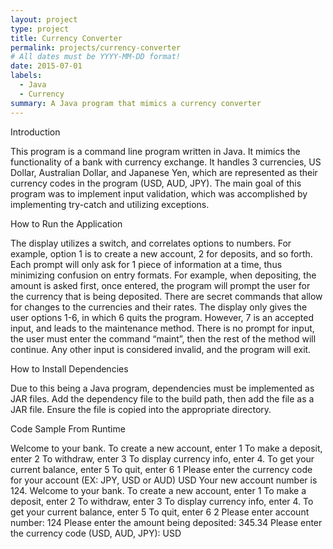 ```yaml
---
layout: project
type: project
title: Currency Converter
permalink: projects/currency-converter
# All dates must be YYYY-MM-DD format!
date: 2015-07-01
labels:
  - Java
  - Currency
summary: A Java program that mimics a currency converter
---
```


Introduction

This program is a command line program written in Java. It mimics the functionality of a bank with currency exchange. It handles 3 currencies, US Dollar, Australian Dollar, and Japanese Yen, which are represented as their currency codes in the program (USD, AUD, JPY). The main goal of this program was to implement input validation, which was accomplished by implementing try-catch and utilizing exceptions.

 How to Run the Application
 
The display utilizes a switch, and correlates options to numbers. For example, option 1 is to create a new account, 2 for deposits, and so forth. Each prompt will only ask for 1 piece of information at a time, thus minimizing confusion on entry formats. For example, when depositing, the amount is asked first, once entered, the program will prompt the user for the currency that is being deposited. There are secret commands that allow for changes to the currencies and their rates. The display only gives the user options 1-6, in which 6 quits the program. However, 7 is an accepted input, and leads to the maintenance method. There is no prompt for input, the user must enter the command “maint”, then the rest of the method will continue. Any other input is considered invalid, and the program will exit.

How to Install Dependencies

Due to this being a Java program, dependencies must be implemented as JAR files. Add the dependency file to the build path, then add the file as a JAR file. Ensure the file is copied into the appropriate directory.

Code Sample From Runtime

Welcome to your bank.
To create a new account, enter 1
To make a deposit, enter 2
To withdraw, enter 3
To display currency info, enter 4.
To get your current balance, enter 5
To quit, enter 6
1
Please enter the currency code for your account (EX: JPY, USD or AUD)
USD
Your new account number is 124.
Welcome to your bank.
To create a new account, enter 1
To make a deposit, enter 2
To withdraw, enter 3
To display currency info, enter 4.
To get your current balance, enter 5
To quit, enter 6
2
Please enter account number:
124
Please enter the amount being deposited:
345.34
Please enter the currency code (USD, AUD, JPY):
USD
